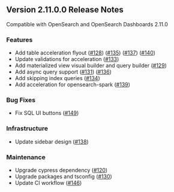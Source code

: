 ## Version 2.11.0.0 Release Notes

Compatible with OpenSearch and OpenSearch Dashboards 2.11.0

### Features

- Add table acceleration flyout ([#128](https://github.com/opensearch-project/dashboards-query-workbench/pull/128)) ([#135](https://github.com/opensearch-project/dashboards-query-workbench/pull/135)) ([#137](https://github.com/opensearch-project/dashboards-query-workbench/pull/137)) ([#140](https://github.com/opensearch-project/dashboards-query-workbench/pull/140))
- Update validations for acceleration ([#133](https://github.com/opensearch-project/dashboards-query-workbench/pull/133))
- Add materialized view visual builder and query builder ([#129](https://github.com/opensearch-project/dashboards-query-workbench/pull/129))
- Add async query support ([#131](https://github.com/opensearch-project/dashboards-query-workbench/pull/131)) ([#136](https://github.com/opensearch-project/dashboards-query-workbench/pull/136))
- Add skipping index queries ([#134](https://github.com/opensearch-project/dashboards-query-workbench/pull/134))
- Add acceleration for opensearch-spark ([#139](https://github.com/opensearch-project/dashboards-query-workbench/pull/139))

### Bug Fixes

- Fix SQL UI buttons ([#149](https://github.com/opensearch-project/dashboards-query-workbench/pull/149))

### Infrastructure

- Update sidebar design ([#138](https://github.com/opensearch-project/dashboards-query-workbench/pull/138))

### Maintenance

- Upgrade cypress dependency ([#120](https://github.com/opensearch-project/dashboards-query-workbench/pull/120))
- Upgrade packages and tsconfig ([#130](https://github.com/opensearch-project/dashboards-query-workbench/pull/130))
- Update CI workflow ([#146](https://github.com/opensearch-project/dashboards-query-workbench/pull/146))
